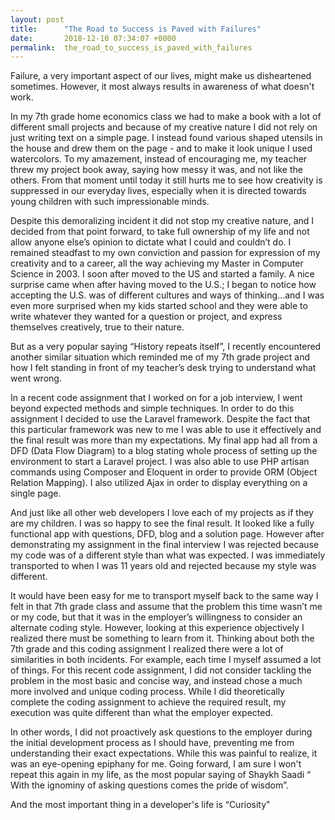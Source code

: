 ```yaml
---
layout: post
title:      "The Road to Success is Paved with Failures"
date:       2018-12-10 07:34:07 +0000
permalink:  the_road_to_success_is_paved_with_failures
---
```


Failure, a very important aspect of our lives, might make us disheartened sometimes. However, it most always results in awareness of what doesn't work. 

In my 7th grade home economics class we had to make a book with a lot of different small projects and because of my creative nature I did not rely on just writing text on a simple page. I instead found various shaped utensils in the house and drew them on the page -  and to make it look unique I used watercolors. To my amazement, instead of encouraging me, my teacher threw my project book away, saying how messy it was, and not like the others. From that moment until today it still hurts me to see how creativity is suppressed in our everyday lives, especially when it is directed towards young children with such impressionable minds.
 
Despite this demoralizing incident it did not stop my creative nature, and I decided from that point forward, to take full ownership of my life and not allow anyone else’s opinion to dictate what I could and couldn’t do. I remained steadfast to my own conviction and passion for expression of my creativity and to a career, all the way achieving my Master in Computer Science in 2003. I soon after moved to the US and started a family.  A nice surprise came when after having moved to the U.S.; I began to notice how accepting the U.S. was of different cultures and ways of thinking...and I was even more surprised when my kids started school and they were able to write whatever they wanted for a question or project, and express themselves creatively, true to their nature.  

But as a very popular saying “History repeats itself”, I recently encountered another similar situation which reminded me of my 7th grade project and how I felt  standing in front of my teacher’s desk trying to understand what went wrong. 

In a recent code assignment that I worked on for a job interview, I went beyond expected methods and simple techniques. In order to do this assignment I decided to use the Laravel framework.  Despite the fact that this particular framework was new to  me I was able to use it effectively and the final result was more than my expectations. My final app had all from a DFD (Data Flow Diagram) to a blog stating whole process of setting up the environment to start a Laravel project. I was also able to use PHP artisan commands using Composer and Eloquent in order to provide ORM (Object Relation Mapping). I also utilized Ajax in order to display everything on a single page.

And just like all other web developers I love each of my projects as if they are my children. I was so happy to see the final result. It looked like a fully functional app with questions, DFD, blog and a solution page. However after demonstrating my assignment in the final interview I was rejected because my code was of a different style than what was expected.  I was immediately transported to when I was 11 years old and rejected because my style was different. 

It would have been easy for me to transport myself back to the same way I felt in that 7th grade class and assume that the problem this time wasn’t me or my code, but that it was in the employer’s willingness to consider an alternate coding style. However, looking at this experience objectively I realized there must be something to learn from it. Thinking about both the 7th grade and this coding assignment I realized there were a lot of similarities in both incidents. For example, each time I myself assumed a lot of things. For this recent code assignment, I did not consider tackling the problem in the most basic and concise way, and instead chose a much more involved and unique coding process. While I did theoretically complete the coding assignment to achieve the required result, my execution was quite different than what the employer expected. 

In other words, I did not proactively ask questions to the employer during the initial development process as I should have, preventing me from understanding their exact expectations. While this was painful to realize, it was an eye-opening epiphany for me. Going forward, I am sure I won't repeat this again in my life, as the most popular saying of Shaykh Saadi “ With the ignominy of asking questions comes the pride of wisdom”. 

And the most important thing in a developer's life is “Curiosity"

